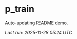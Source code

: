 # p_train

Auto-updating README demo.

<!--START_SECTION:status-->
_Last run: 2025-10-28 05:24 UTC_
<!--END_SECTION:status-->































































































































































































































































































































































































































































































































































































































































































































































































































































































































































































































































































































































































































































































































































































































































































































